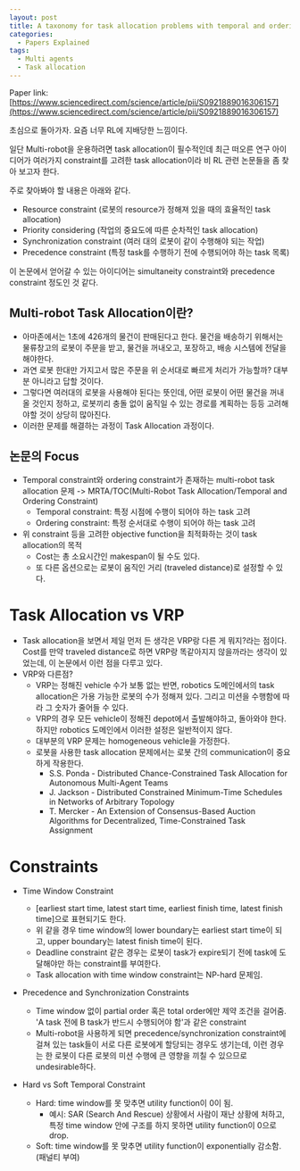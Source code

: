 ```yaml
---
layout: post
title: A taxonomy for task allocation problems with temporal and ordering constraints
categories:
  - Papers Explained
tags:
  - Multi agents
  - Task allocation
---
```

Paper link: [https://www.sciencedirect.com/science/article/pii/S0921889016306157](https://www.sciencedirect.com/science/article/pii/S0921889016306157)

초심으로 돌아가자. 요즘 너무 RL에 지배당한 느낌이다.

일단 Multi-robot을 운용하려면 task allocation이 필수적인데 최근 떠오른 연구 아이디어가 여러가지 constraint를 고려한 task allocation이라 비 RL 관련 논문들을 좀 찾아 보고자 한다.

주로 찾아봐야 할 내용은 아래와 같다.
* Resource constraint (로봇의 resource가 정해져 있을 때의 효율적인 task allocation)
* Priority considering (작업의 중요도에 따른 순차적인 task allocation)
* Synchronization constraint (여러 대의 로봇이 같이 수행해야 되는 작업)
* Precedence constraint (특정 task를 수행하기 전에 수행되어야 하는 task 목록)

이 논문에서 얻어갈 수 있는 아이디어는 simultaneity constraint와 precedence constraint 정도인 것 같다.

## Multi-robot Task Allocation이란?

* 아마존에서는 1초에 426개의 물건이 판매된다고 한다. 물건을 배송하기 위해서는 물류창고의 로봇이 주문을 받고, 물건을 꺼내오고, 포장하고, 배송 시스템에 전달을 해야한다.
* 과연 로봇 한대만 가지고서 많은 주문을 위 순서대로 빠르게 처리가 가능할까? 대부분 아니라고 답할 것이다.
* 그렇다면 여러대의 로봇을 사용해야 된다는 뜻인데, 어떤 로봇이 어떤 물건을 꺼내올 것인지 정하고, 로봇끼리 충돌 없이 움직일 수 있는 경로를 계획하는 등등 고려해야할 것이 상당히 많아진다.
* 이러한 문제를 해결하는 과정이 Task Allocation 과정이다.

## 논문의 Focus

* Temporal constraint와 ordering constraint가 존재하는 multi-robot task allocation 문제 -> MRTA/TOC(Multi-Robot Task Allocation/Temporal and Ordering Constraint)
  * Temporal constraint: 특정 시점에 수행이 되어야 하는 task 고려
  * Ordering constraint: 특정 순서대로 수행이 되어야 하는 task 고려
* 위 constraint 등을 고려한 objective function을 최적화하는 것이 task allocation의 목적
  * Cost는 총 소요시간인 makespan이 될 수도 있다.
  * 또 다른 옵션으로는 로봇이 움직인 거리 (traveled distance)로 설정할 수 있다.

# Task Allocation vs VRP

* Task allocation을 보면서 제일 먼저 든 생각은 VRP랑 다른 게 뭐지?라는 점이다. Cost를 만약 traveled distance로 하면 VRP랑 똑같아지지 않을까라는 생각이 있었는데, 이 논문에서 이런 점을 다루고 있다.
* VRP와 다른점?
  * VRP는 정해진 vehicle 수가 보통 없는 반면, robotics 도메인에서의 task allocation은 가용 가능한 로봇의 수가 정해져 있다. 그리고 미션을 수행함에 따라 그 숫자가 줄어들 수 있다.
  * VRP의 경우 모든 vehicle이 정해진 depot에서 출발해야하고, 돌아와야 한다. 하지만 robotics 도메인에서 이러한 설정은 일반적이지 않다.
  * 대부분의 VRP 문제는 homogeneous vehicle을 가정한다.
  * 로봇을 사용한 task allocation 문제에서는 로봇 간의 communication이 중요하게 작용한다.
    * S.S. Ponda - Distributed Chance-Constrained Task Allocation for Autonomous Multi-Agent Teams
    * J. Jackson - Distributed Constrained Minimum-Time Schedules in Networks of Arbitrary Topology
    * T. Mercker - An Extension of Consensus-Based Auction Algorithms for Decentralized, Time-Constrained Task Assignment

# Constraints

* Time Window Constraint
  * [earliest start time, latest start time, earliest finish time, latest finish time]으로 표현되기도 한다.
  * 위 같을 경우 time window의 lower boundary는 earliest start time이 되고, upper boundary는 latest finish time이 된다.
  * Deadline constraint 같은 경우는 로봇이 task가 expire되기 전에 task에 도달해야만 하는 constraint를 부여한다.
  * Task allocation with time window constraint는 NP-hard 문제임.

* Precedence and Synchronization Constraints
  * Time window 없이 partial order 혹은 total order에만 제약 조건을 걸어줌. 'A task 전에 B task가 반드시 수행되어야 함'과 같은 constraint
  * Multi-robot을 사용하게 되면 precedence/synchronization constraint에 걸쳐 있는 task들이 서로 다른 로봇에게 할당되는 경우도 생기는데, 이런 경우는 한 로봇이 다른 로봇의 미션 수행에 큰 영향을 끼칠 수 있으므로 undesirable하다.

* Hard vs Soft Temporal Constraint
  * Hard: time window를 못 맞추면 utility function이 0이 됨.
    * 예시: SAR (Search And Rescue) 상황에서 사람이 재난 상황에 처하고, 특정 time window 안에 구조를 하지 못하면 utility function이 0으로 drop. 
  * Soft: time window를 못 맞추면 utility function이 exponentially 감소함. (패널티 부여)